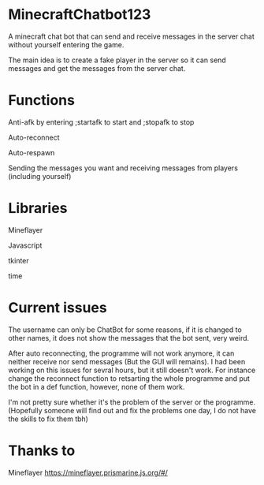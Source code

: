 # MinecraftChatbot123
A minecraft chat bot that can send and receive messages in the server chat without yourself entering the game.      
        
The main idea is to create a fake player in the server so it can send messages and get the messages from the server chat.

# Functions
Anti-afk by entering ;startafk to start and ;stopafk to stop        
        
Auto-reconnect      
        
Auto-respawn        
        
Sending the messages you want and receiving messages from players (including yourself)

# Libraries
Mineflayer      
        
Javascript      
        
tkinter     
        
time        

# Current issues
The username can only be ChatBot for some reasons, if it is changed to other names, it does not show the messages that the bot sent, very weird.       
        
After auto reconnecting, the programme will not work anymore, it can neither receive nor send messages (But the GUI will remains). I had been working on this issues for sevral hours, but it still doesn't work. For instance change the reconnect function to retsarting the whole programme and put the bot in a def function, however, none of them work.
        
I'm not pretty sure whether it's the problem of the server or the programme. (Hopefully someone will find out and fix the problems one day, I do not have the skills to fix them tbh)

# Thanks to
Mineflayer  https://mineflayer.prismarine.js.org/#/
